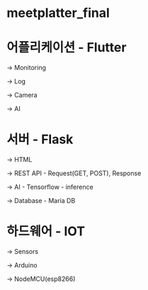# meetplatter_final

# 어플리케이션 - Flutter

-> Monitoring

-> Log

-> Camera

-> AI



# 서버 - Flask

-> HTML

-> REST API - Request(GET, POST), Response

-> AI - Tensorflow - inference

-> Database - Maria DB



# 하드웨어 - IOT

-> Sensors

-> Arduino

-> NodeMCU(esp8266)
